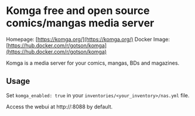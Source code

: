 # Komga free and open source comics/mangas media server

Homepage: [https://komga.org/](https://komga.org/)
Docker Image: [https://hub.docker.com/r/gotson/komga](https://hub.docker.com/r/gotson/komga)

Komga is a media server for your comics, mangas, BDs and magazines.

## Usage

Set `komga_enabled: true` in your `inventories/<your_inventory>/nas.yml` file.

Access the webui at http://<server>:8088 by default.
